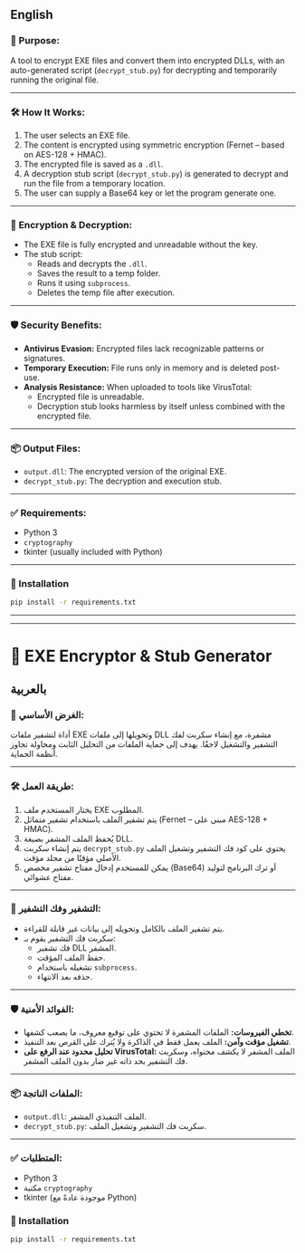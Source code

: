 
## English

### 📌 Purpose:
A tool to encrypt EXE files and convert them into encrypted DLLs, with an auto-generated script (`decrypt_stub.py`) for decrypting and temporarily running the original file.

---

### 🛠️ How It Works:
1. The user selects an EXE file.
2. The content is encrypted using symmetric encryption (Fernet – based on AES-128 + HMAC).
3. The encrypted file is saved as a `.dll`.
4. A decryption stub script (`decrypt_stub.py`) is generated to decrypt and run the file from a temporary location.
5. The user can supply a Base64 key or let the program generate one.

---

### 🔐 Encryption & Decryption:
- The EXE file is fully encrypted and unreadable without the key.
- The stub script:
  - Reads and decrypts the `.dll`.
  - Saves the result to a temp folder.
  - Runs it using `subprocess`.
  - Deletes the temp file after execution.

---

### 🛡️ Security Benefits:
- **Antivirus Evasion:** Encrypted files lack recognizable patterns or signatures.
- **Temporary Execution:** File runs only in memory and is deleted post-use.
- **Analysis Resistance:** When uploaded to tools like VirusTotal:
  - Encrypted file is unreadable.
  - Decryption stub looks harmless by itself unless combined with the encrypted file.

---

### 📦 Output Files:
- `output.dll`: The encrypted version of the original EXE.
- `decrypt_stub.py`: The decryption and execution stub.

---

### ✅ Requirements:
- Python 3
- `cryptography`
- tkinter (usually included with Python)

---

### 🔧 Installation
```bash
pip install -r requirements.txt
```

---
---


# 🔐 EXE Encryptor & Stub Generator

##  بالعربية

### 📌 الغرض الأساسي:
أداة لتشفير ملفات EXE وتحويلها إلى ملفات DLL مشفرة، مع إنشاء سكربت لفك التشفير والتشغيل لاحقًا. يهدف إلى حماية الملفات من التحليل الثابت ومحاولة تجاوز أنظمة الحماية.

---

### 🛠️ طريقة العمل:
1. يختار المستخدم ملف EXE المطلوب.
2. يتم تشفير الملف باستخدام تشفير متماثل (Fernet – مبني على AES-128 + HMAC).
3. يُحفظ الملف المشفر بصيغة DLL.
4. يتم إنشاء سكربت `decrypt_stub.py` يحتوي على كود فك التشفير وتشغيل الملف الأصلي مؤقتًا من مجلد مؤقت.
5. يمكن للمستخدم إدخال مفتاح تشفير مخصص (Base64) أو ترك البرنامج لتوليد مفتاح عشوائي.

---

### 🔐 التشفير وفك التشفير:
- يتم تشفير الملف بالكامل وتحويله إلى بيانات غير قابلة للقراءة.
- سكربت فك التشفير يقوم بـ:
  - فك تشفير DLL المشفر.
  - حفظ الملف المؤقت.
  - تشغيله باستخدام `subprocess`.
  - حذفه بعد الانتهاء.

---

### 🛡️ الفوائد الأمنية:
- **تخطي الفيروسات:** الملفات المشفرة لا تحتوي على توقيع معروف، ما يصعب كشفها.
- **تشغيل مؤقت وآمن:** الملف يعمل فقط في الذاكرة ولا يُترك على القرص بعد التنفيذ.
- **تحليل محدود عند الرفع على VirusTotal:** الملف المشفر لا يكشف محتواه، وسكربت فك التشفير بحد ذاته غير ضار بدون الملف المشفر.

---

### 📦 الملفات الناتجة:
- `output.dll`: الملف التنفيذي المشفر.
- `decrypt_stub.py`: سكربت فك التشفير وتشغيل الملف.

---

### ✅ المتطلبات:
- Python 3
- مكتبة `cryptography`
- tkinter (موجودة عادةً مع Python)

### 🔧 Installation
```bash
pip install -r requirements.txt
```
